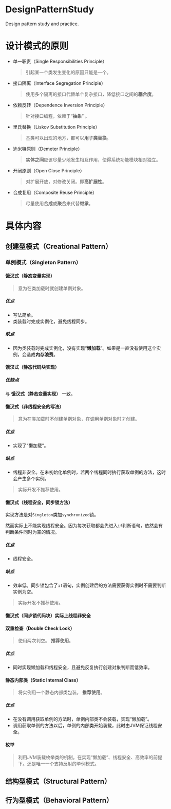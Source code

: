 # DesignPatternStudy
 Design pattern study and practice.

# 设计模式的原则

- 单一职责（Single Responsibilities Principle）
  > 引起某一个类发生变化的原因只能是一个。
- 接口隔离（Interface Segregation Principle）
  > 使用多个隔离的接口代替单个复杂接口，降低接口之间的**耦合度**。
- 依赖反转（Dependence Inversion Principle）
  > 针对接口编程，依赖于“**抽象**” 。
- 里氏替换（Liskov Substitution Principle）
  > 基类可以出现的地方，都可以**用子类替换**。
- 迪米特原则（Demeter Principle）
  > **实体之间**应该尽量少地发生相互作用，使得系统功能模块相对独立。
- 开闭原则（Open Close Principle）
  > 对扩展开放，对修改关闭。即**高扩展性**。
- 合成复用（Composite Reuse Principle）
  > 尽量使用**合成**或**聚合**来代替**继承**。

# 具体内容

## 创建型模式（Creational Pattern）

### 单例模式（Singleton Pattern）

#### 饿汉式（静态变量实现）
> 意为在类加载时就创建单例对象。

##### 优点
- 写法简单。
- 类装载时完成实例化，避免线程同步。

##### 缺点
- 因为类装载时完成实例化，没有实现“**懒加载**”。如果是一直没有使用这个实例，会造成**内存浪费**。

#### 饿汉式（静态代码块实现）

##### 优缺点
与 **饿汉式（静态变量实现）** 一致。

#### 懒汉式（非线程安全的写法）
> 意为在类加载时不创建单例对象，在调用单例对象时才创建。

##### 优点
- 实现了“懒加载”。

##### 缺点
- 线程非安全。在未初始化单例时，若两个线程同时执行获取单例的方法，这时会产生多个实例。

> 实际开发不推荐使用。

#### 懒汉式（线程安全，同步锁方法）

实现方法是对`Singleton`类加`synchronized`锁。

然而实际上不能实现线程安全。因为每次获取都会先进入`if`判断语句，依然会有判断条件同时为空的情况。

##### 优点
- 线程安全。

##### 缺点
- 效率低。同步锁包含了`if`语句，实例创建后的方法需要获得实例时不需要判断实例为空。

> 实际开发不推荐使用。

#### 懒汉式（同步锁代码块）实际上线程非安全

#### 双重检查（Double Check Lock）
> 使用两次判空。
> **推荐使用**。

##### 优点
- 同时实现懒加载和线程安全，且避免反复执行创建对象判断而低效率。

#### 静态内部类（Static Internal Class）
> 将实例用一个静态内部类包装。
> **推荐使用**。

##### 优点
- 在没有调用获取单例的方法时，单例内部类不会装载，实现“懒加载”。
- 调用获取单例的方法以后，单例的内部类开始装载，此时由JVM保证线程安全。

#### 枚举
> 利用JVM装载枚举类的机制。在实现“懒加载”、线程安全、高效率的前提下。还是唯一一个支持反射的单例模式。

## 结构型模式（Structural Pattern）

## 行为型模式（Behavioral Pattern）

